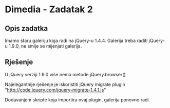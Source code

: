 # Dimedia - Zadatak 2

## Opis zadatka

Imamo staru galeriju koja radi na jQuery-u 1.4.4. Galerija treba raditi jQuery-u 1.9.0, ne smije se mijenjati galerija.

## Rješenje

U jQuery verziji 1.9.0 više nema metode jQuery.browser()

Najelegantnije rješenje je iskoristiti jQuery migrate plugin "http://code.jquery.com/jquery-migrate-1.4.1.js"

Dodavanjem skripte koja importira ovaj plugin, galerija ponovno radi.